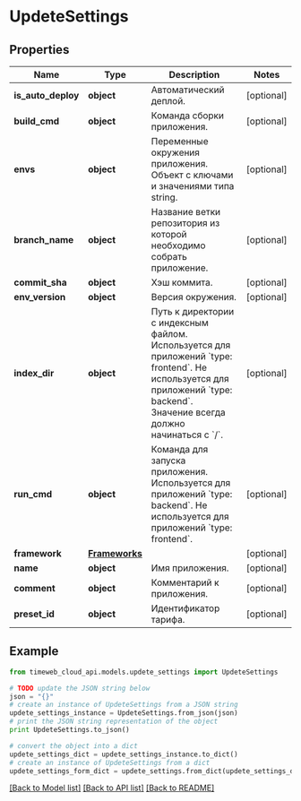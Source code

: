 # UpdeteSettings


## Properties
Name | Type | Description | Notes
------------ | ------------- | ------------- | -------------
**is_auto_deploy** | **object** | Автоматический деплой. | [optional] 
**build_cmd** | **object** | Команда сборки приложения. | [optional] 
**envs** | **object** | Переменные окружения приложения. Объект с ключами и значениями типа string. | [optional] 
**branch_name** | **object** | Название ветки репозитория из которой необходимо собрать приложение. | [optional] 
**commit_sha** | **object** | Хэш коммита. | [optional] 
**env_version** | **object** | Версия окружения. | [optional] 
**index_dir** | **object** | Путь к директории с индексным файлом. Используется для приложений &#x60;type: frontend&#x60;. Не используется для приложений &#x60;type: backend&#x60;. Значение всегда должно начинаться с &#x60;/&#x60;. | [optional] 
**run_cmd** | **object** | Команда для запуска приложения. Используется для приложений &#x60;type: backend&#x60;. Не используется для приложений &#x60;type: frontend&#x60;. | [optional] 
**framework** | [**Frameworks**](Frameworks.md) |  | [optional] 
**name** | **object** | Имя приложения. | [optional] 
**comment** | **object** | Комментарий к приложения. | [optional] 
**preset_id** | **object** | Идентификатор тарифа. | [optional] 

## Example

```python
from timeweb_cloud_api.models.updete_settings import UpdeteSettings

# TODO update the JSON string below
json = "{}"
# create an instance of UpdeteSettings from a JSON string
updete_settings_instance = UpdeteSettings.from_json(json)
# print the JSON string representation of the object
print UpdeteSettings.to_json()

# convert the object into a dict
updete_settings_dict = updete_settings_instance.to_dict()
# create an instance of UpdeteSettings from a dict
updete_settings_form_dict = updete_settings.from_dict(updete_settings_dict)
```
[[Back to Model list]](../README.md#documentation-for-models) [[Back to API list]](../README.md#documentation-for-api-endpoints) [[Back to README]](../README.md)


